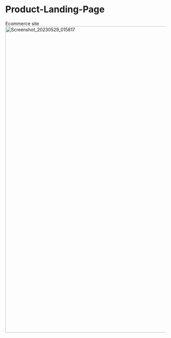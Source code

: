 # Product-Landing-Page
Ecommerce site 
<img width="960" alt="Screenshot_20230529_015817" src="https://github.com/BamaCharanChhandogi/Product-Landing-Page/assets/69814563/347c9654-0cef-4cf7-955d-9eb8e01302d5">
